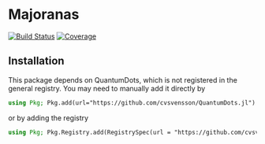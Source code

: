 # Majoranas

[![Build Status](https://github.com/williamesamuelson/Majoranas.jl/actions/workflows/CI.yml/badge.svg?branch=main)](https://github.com/williamesamuelson/Majoranas.jl/actions/workflows/CI.yml?query=branch%3Amain)
[![Coverage](https://codecov.io/gh/williamesamuelson/Majoranas.jl/branch/main/graph/badge.svg)](https://codecov.io/gh/williamesamuelson/Majoranas.jl)

## Installation
This package depends on QuantumDots, which is not registered in the general registry. You may need to manually add it directly by 

```julia
using Pkg; Pkg.add(url="https://github.com/cvsvensson/QuantumDots.jl")
```
or by adding the registry 
```julia
using Pkg; Pkg.Registry.add(RegistrySpec(url = "https://github.com/cvsvensson/PackageRegistry"))
```
